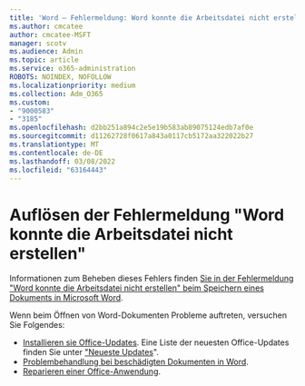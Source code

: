 ```yaml
---
title: 'Word – Fehlermeldung: Word konnte die Arbeitsdatei nicht erstellen'
ms.author: cmcatee
author: cmcatee-MSFT
manager: scotv
ms.audience: Admin
ms.topic: article
ms.service: o365-administration
ROBOTS: NOINDEX, NOFOLLOW
ms.localizationpriority: medium
ms.collection: Adm_O365
ms.custom:
- "9000583"
- "3185"
ms.openlocfilehash: d2bb251a894c2e5e19b583ab89075124edb7af0e
ms.sourcegitcommit: d11262728f0617a843a0117cb5172aa322022b27
ms.translationtype: MT
ms.contentlocale: de-DE
ms.lasthandoff: 03/08/2022
ms.locfileid: "63164443"
---
```

# <a name="resolve-the-word-could-not-create-the-work-file-error-message"></a>Auflösen der Fehlermeldung "Word konnte die Arbeitsdatei nicht erstellen"

Informationen zum Beheben dieses Fehlers finden [Sie in der Fehlermeldung "Word konnte die Arbeitsdatei nicht erstellen" beim Speichern eines Dokuments in Microsoft Word](https://docs.microsoft.com/office/troubleshoot/word/word-could-not-create-the-work-file).

Wenn beim Öffnen von Word-Dokumenten Probleme auftreten, versuchen Sie Folgendes:

- [Installieren sie Office-Updates](https://support.office.com/article/2ab296f3-7f03-43a2-8e50-46de917611c5). Eine Liste der neuesten Office-Updates finden Sie unter ["Neueste Updates](https://docs.microsoft.com/officeupdates/office-updates-msi)".
- [Problembehandlung bei beschädigten Dokumenten in Word](https://docs.microsoft.com/office/troubleshoot/word/damaged-documents-in-word).
- [Reparieren einer Office-Anwendung](https://support.office.com/Article/Repair-an-Office-application-7821d4b6-7c1d-4205-aa0e-a6b40c5bb88b).